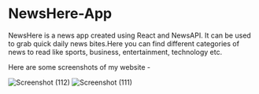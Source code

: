 # NewsHere-App
NewsHere is a news app created using React and NewsAPI. It can be used to grab quick daily news bites.Here you can find different categories of news to read like sports, business, entertainment, technology etc.

Here are some screenshots of my website -

![Screenshot (112)](https://user-images.githubusercontent.com/88241622/217080255-760fdb14-0eeb-402f-ac7a-819e9e10beec.png)
![Screenshot (111)](https://user-images.githubusercontent.com/88241622/217080850-7f1bbc3e-5649-45f8-91c8-6c60b9a8daf2.png)
